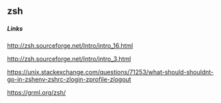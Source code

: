 
## zsh

##### Links
http://zsh.sourceforge.net/Intro/intro_16.html

http://zsh.sourceforge.net/Intro/intro_3.html

https://unix.stackexchange.com/questions/71253/what-should-shouldnt-go-in-zshenv-zshrc-zlogin-zprofile-zlogout

https://grml.org/zsh/
